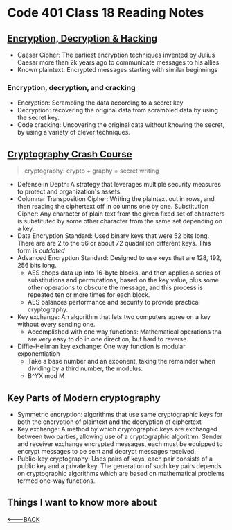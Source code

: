 # Code 401 Class 18 Reading Notes

## [Encryption, Decryption & Hacking](https://www.khanacademy.org/computing/computers-and-internet/xcae6f4a7ff015e7d:online-data-security/xcae6f4a7ff015e7d:data-encryption-techniques/a/encryption-decryption-and-code-cracking)

- Caesar Cipher: The earliest encryption techniques invented by Julius Caesar more than 2k years ago to communicate messages to his allies
- Known plaintext: Encrypted messages starting with similar beginnings

### Encryption, decryption, and cracking

- Encryption: Scrambling the data according to a secret key
- Decryption: recovering the original data from scrambled data by using the secret key.
- Code cracking: Uncovering the original data without knowing the secret, by using a variety of clever techniques.

## [Cryptography Crash Course](https://www.youtube.com/watch?v=jhXCTbFnK8o)

> cryptography: crypto + graphy = secret writing

- Defense in Depth: A strategy that leverages multiple security measures to protect and organization's assets.
- Columnar Transposition Cipher: Writing the plaintext out in rows, and then reading the ciphertext off in columns one by one.
Substitution Cipher: Any character of plain text from the given fixed set of characters is substituted by some other character from the same set depending on a key.
- Data Encryption Standard: Used binary keys that were 52 bits long. There are are 2 to the 56 or about 72 quadrillion different keys. This form is *outdated*
- Advanced Encryption Standard: Designed to use keys that are 128, 192, 256 bits long.
  - AES chops data up into 16-byte blocks, and then applies a series of substitutions and permutations, based on the key value, plus some other operations to obscure the message, and this process is repeated ten or more times for each block.
  - AES balances performance and security to provide practical cryptography.
- Key exchange: An algorithm that lets two computers agree on a key without every sending one.
  - Accomplished with one way functions: Mathematical operations tha are very easy to do in one direction, but hard to reverse.
- Diffie-Hellman key exchange: One way function is modular exponentiation
  - Take a base number and an exponent, taking the remainder when dividing by a third number, the modulus.
  - B^YX mod M

## Key Parts of Modern cryptography

- Symmetric encryption: algorithms that use same cryptographic keys for both the encryption of plaintext and the decryption of ciphertext
- Key exchange: A method by which cryptographic keys are exchanged between two parties, allowing use of a cryptographic algorithm. Sender and receiver exchange encrypted messages, each must be equipped to encrypt messages to be sent and decrypt messages received.
- Public-key cryptography: Uses pairs of keys, each pair consists of a public key and a private key. The generation of such key pairs depends on cryptographic algorithms which are based on mathematical problems termed one-way functions.

## Things I want to know more about

[<---BACK](README.md)
